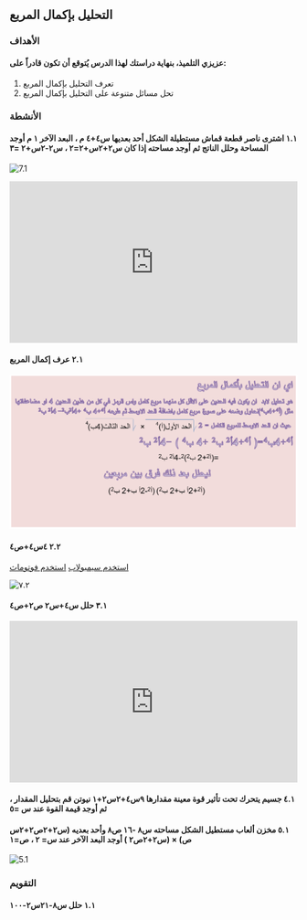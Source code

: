 ## التحليل بإكمال المربع

### الأهداف

#### عزيزي التلميذ، بنهاية دراستك لهذا الدرس يُتوقع أن تكون قادراً على:

1. تعرف التحليل بإكمال المربع
2. تحل مسائل متنوعة على التحليل بإكمال المربع

### الأنشطة

#### ١.١ اشترى ناصر قطعة قماش مستطيلة الشكل أحد بعديها س٤+٤ م ، البعد الآخر ١ م أوجد المساحة وحلل الناتج ثم أوجد مساحته إذا كان س٢+٢س+٢=٢ ، س٢-٢س+٢ =٣

![7.1](https://birchwood.com/wp-content/uploads/2023/09/BirchwoodFurniture-aug2023-missingheroes-fabrics-1.jpg)

<div style="position: relative; padding-bottom: 56.25%; height: 0; overflow: hidden; z-index: 0; margin-bottom: 10px;">
  <iframe style="position: absolute; top: 0; left: 0; width: 100%; height: 100%;" src="https://www.youtube.com/embed/mrF75y1ubII" frameborder="0" allow="accelerometer; autoplay; clipboard-write; encrypted-media; gyroscope; picture-in-picture" allowfullscreen></iframe>
</div>

#### ٢.١ عرف إكمال المربع

![٧.١](../Images/lec7-1.png)

#### ٢.٢ ٤س٤+ص٤

<a href="https://ar.symbolab.com/" target="_blank">استخدم سيمبولاب</a>
<a href="https://photomath.com/install/" target="_blank">استخدم فوتوماث</a>

![٧.٢](https://assets.sahl.io/lessons/4F3BRsIdQbbIIbyM70GxbyQGnKSYTqaDTdx2QxsK.jpg)

#### ٣.١ حلل س٤+س٢ ص٢+ص٤

<div style="position: relative; padding-bottom: 56.25%; height: 0; overflow: hidden;">
  <iframe style="position: absolute; top: 0; left: 0; width: 100%; height: 100%;" src="https://www.youtube.com/embed/-6tH5QI5HyA" frameborder="0" allow="accelerometer; autoplay; clipboard-write; encrypted-media; gyroscope; picture-in-picture" allowfullscreen></iframe>
</div>

#### ٤.١ جسيم يتحرك تحت تأثير قوة معينة مقدارها ٩س٤+٢س٢+١ نيوتن قم بتحليل المقدار ، ثم أوجد قيمة القوة عند س =٥

#### ٥.١ مخزن ألعاب مستطيل الشكل مساحته س٨ -١٦ ص٨ وأحد بعديه (س٢+٢ص٢+٢س ص) × (س٢+٢ص٢ ) أوجد البعد الآخر عند س= ٢ ، ص=١

![5.1](https://image.made-in-china.com/2f0j00AUlbLgqKlmzj/Wooden-Storage-Stool-Rectangular-Toy-Can-Sit-and-Store.webp)

### التقويم

#### ١.١ حلل س٨-٢١س٢-١٠٠
